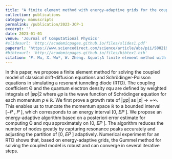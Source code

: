 ```yaml
---
title: "A finite element method with energy-adaptive grids for the coupled Schrodinger-Poisson-Drift-Diffusion model"
collection: publications
category: manuscripts
permalink: /publication/2023-JCP-1
excerpt: ''
date: 2023-01-01
venue: 'Journal of Computational Physics'
#slidesurl: 'http://academicpages.github.io/files/slides1.pdf'
paperurl: 'https://www.sciencedirect.com/science/article/abs/pii/S002199912300623X'
#bibtexurl: 'http://academicpages.github.io/files/bibtex1.bib'
citation: 'P. Mu, X. Wu*, W. Zheng. &quot;A finite element method with energy-adaptive grids for the coupled Schrodinger-Poisson-Drift-Diffusion model.&quot; <i>Journal of Computational Physics</i>. 495, 112528, 2023.'
---
```


In this paper, we propose a finite element method for solving the coupled model of classical
drift-diffusion equations and Schrödinger-Poisson equations in simulating a resonant tunneling
diode (RTD). The coupling coefficient Θ and the quantum electron density 𝑛qu are defined
by weighted integrals of |𝜓𝑝|2 where 𝜓𝑝 is the wave function of Schrödinger equation for
each momentum 𝑝 ∈ ℝ. We first prove a growth rate of |𝜓𝑝| as |𝑝| → +∞. This enables us to
truncate the momentum space ℝ to a bounded interval [−𝑃 , 𝑃 ], which corresponds to an energy
interval [0, 𝐸𝑃 ]. We propose an energy-adaptive algorithm based on a posteriori error estimate
for computing Θ and 𝑛qu approximately on [0, 𝐸𝑃 ]. The algorithm reduces the number of nodes
greatly by capturing resonance peaks accurately and adjusting the partition of [0, 𝐸𝑃 ] adaptively.
Numerical experiment for an RTD shows that, based on energy-adaptive grids, the Gummel
method for solving the coupled model is robust and can converge in several iterative steps.
